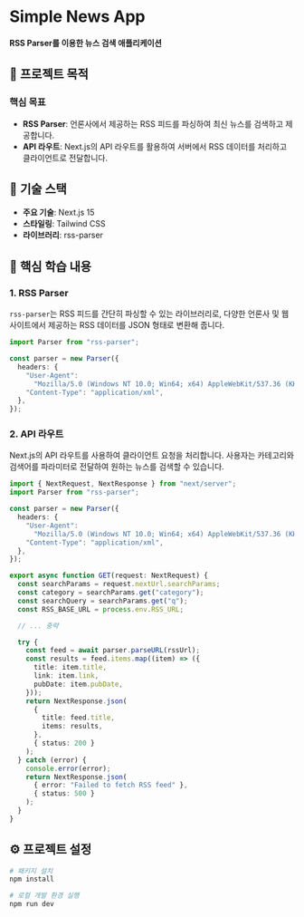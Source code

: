 # Simple News App

**RSS Parser를 이용한 뉴스 검색 애플리케이션**

## 🎯 **프로젝트 목적**

### **핵심 목표**

- **RSS Parser**: 언론사에서 제공하는 RSS 피드를 파싱하여 최신 뉴스를 검색하고 제공합니다.
- **API 라우트**: Next.js의 API 라우트를 활용하여 서버에서 RSS 데이터를 처리하고 클라이언트로 전달합니다.

## 🔨 **기술 스택**

- **주요 기술**: Next.js 15
- **스타일링**: Tailwind CSS
- **라이브러리**: rss-parser

## 📝 **핵심 학습 내용**

### 1. RSS Parser

`rss-parser`는 RSS 피드를 간단히 파싱할 수 있는 라이브러리로, 다양한 언론사 및 웹사이트에서 제공하는 RSS 데이터를 JSON 형태로 변환해 줍니다.

```typescript
import Parser from "rss-parser";

const parser = new Parser({
  headers: {
    "User-Agent":
      "Mozilla/5.0 (Windows NT 10.0; Win64; x64) AppleWebKit/537.36 (KHTML, like Gecko) Chrome/58.0.3029.110 Safari/537.3",
    "Content-Type": "application/xml",
  },
});
```

### 2. API 라우트

Next.js의 API 라우트를 사용하여 클라이언트 요청을 처리합니다. 사용자는 카테고리와 검색어를 파라미터로 전달하여 원하는 뉴스를 검색할 수 있습니다.

```typescript
import { NextRequest, NextResponse } from "next/server";
import Parser from "rss-parser";

const parser = new Parser({
  headers: {
    "User-Agent":
      "Mozilla/5.0 (Windows NT 10.0; Win64; x64) AppleWebKit/537.36 (KHTML, like Gecko) Chrome/58.0.3029.110 Safari/537.3",
    "Content-Type": "application/xml",
  },
});

export async function GET(request: NextRequest) {
  const searchParams = request.nextUrl.searchParams;
  const category = searchParams.get("category");
  const searchQuery = searchParams.get("q");
  const RSS_BASE_URL = process.env.RSS_URL;

  // ... 중략

  try {
    const feed = await parser.parseURL(rssUrl);
    const results = feed.items.map((item) => ({
      title: item.title,
      link: item.link,
      pubDate: item.pubDate,
    }));
    return NextResponse.json(
      {
        title: feed.title,
        items: results,
      },
      { status: 200 }
    );
  } catch (error) {
    console.error(error);
    return NextResponse.json(
      { error: "Failed to fetch RSS feed" },
      { status: 500 }
    );
  }
}
```

## ⚙️ **프로젝트 설정**

```bash
# 패키지 설치
npm install

# 로컬 개발 환경 실행
npm run dev
```
